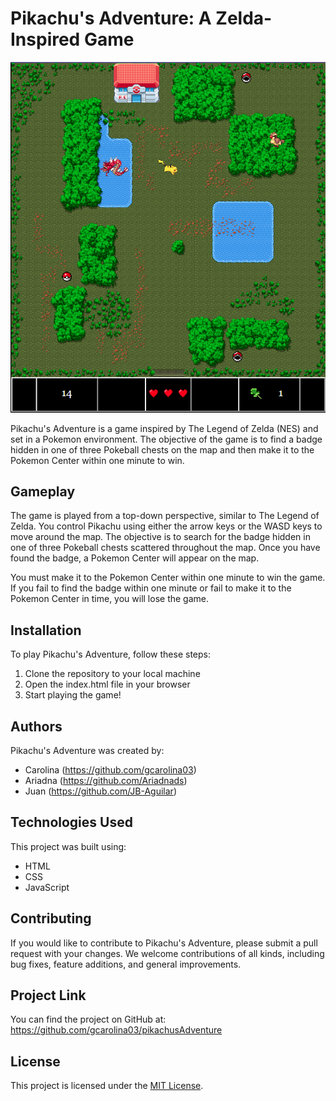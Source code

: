 # Pikachu's Adventure: A Zelda-Inspired Game

![Screenshot of Pikachu's Adventure](./img/pikachusAdventure.png)

Pikachu's Adventure is a game inspired by The Legend of Zelda (NES) and set in a Pokemon environment. The objective of the game is to find a badge hidden in one of three Pokeball chests on the map and then make it to the Pokemon Center within one minute to win.

## Gameplay

The game is played from a top-down perspective, similar to The Legend of Zelda. You control Pikachu using either the arrow keys or the WASD keys to move around the map. The objective is to search for the badge hidden in one of three Pokeball chests scattered throughout the map. Once you have found the badge, a Pokemon Center will appear on the map.

You must make it to the Pokemon Center within one minute to win the game. If you fail to find the badge within one minute or fail to make it to the Pokemon Center in time, you will lose the game.

## Installation

To play Pikachu's Adventure, follow these steps:

1. Clone the repository to your local machine
2. Open the index.html file in your browser
3. Start playing the game!

## Authors

Pikachu's Adventure was created by:

- Carolina (https://github.com/gcarolina03)
- Ariadna (https://github.com/Ariadnads)
- Juan (https://github.com/JB-Aguilar)

## Technologies Used

This project was built using:

- HTML
- CSS
- JavaScript

## Contributing

If you would like to contribute to Pikachu's Adventure, please submit a pull request with your changes. We welcome contributions of all kinds, including bug fixes, feature additions, and general improvements.

## Project Link

You can find the project on GitHub at: https://github.com/gcarolina03/pikachusAdventure

## License

This project is licensed under the [MIT License](LICENSE).
